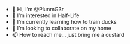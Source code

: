 - 👋 Hi, I’m @PlunmG3r
- 👀 I’m interested in Half-Life
- 🌱 I’m currently learning how to train ducks
- 💞️ I’m looking to collaborate on my home
- 📫 How to reach me... just bring me a custard

